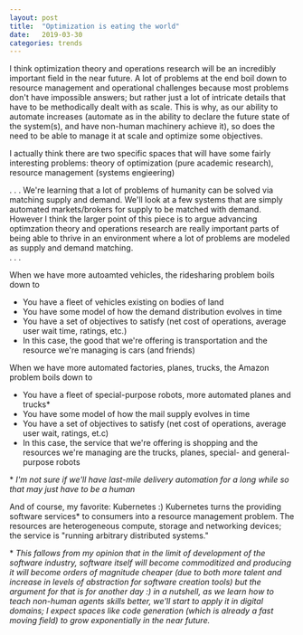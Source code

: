 ```yaml
---
layout: post
title:  "Optimization is eating the world"
date:   2019-03-30
categories: trends
---
```


I think optimization theory and operations research will be an incredibly important field in the near future. 
A lot of problems at the end boil down to resource management and operational challenges because most problems don't have impossible answers; but rather just a lot of intricate details that have to be methodically dealt with as scale.
This is why, as our ability to automate increases (automate as in the ability to declare the future state of the system(s), and have non-human machinery achieve it), so does the need to be able to manage it at scale and optimize some objectives.

I actually think there are two specific spaces that will have some fairly interesting problems: theory of optimization (pure academic research), resource management (systems engieering)

. . .
We're learning that a lot of problems of humanity can be solved via matching supply and demand. We'll look at a few systems that are simply automated markets/brokers for supply to be matched with demand. 
However I think the larger point of this piece is to argue advancing optimzation theory and operations research are really important parts of being able to thrive in an environment where a lot of problems are modeled as supply and demand matching.   
. . .

When we have more autoamted vehicles, the ridesharing problem boils down to 

* You have a fleet of vehicles existing on bodies of land
* You have some model of how the demand distribution evolves in time
* You have a set of objectives to satisfy (net cost of operations, average user wait time, ratings, etc.)
* In this case, the good that we're offering is transportation and the resource we're managing is cars (and friends)


When we have more automated factories, planes, trucks, the Amazon problem boils down to

* You have a fleet of special-purpose robots, more automated planes and trucks*
* You have some model of how the mail supply evolves in time
* You have a set of objectives to satisfy (net cost of operations, average user wait, ratings, et.c)
* In this case, the service that we're offering is shopping and the resources we're managing are the trucks, planes, special- and general-purpose robots  

\* _I'm not sure if we'll have last-mile delivery automation for a long while so that may just have to be a human_

And of course, my favorite: Kubernetes :)
Kubernetes turns the providing software services* to consumers into a resource management problem. 
The resources are heterogeneous compute, storage and networking devices; the service is "running arbitrary distributed systems."

\* _This fallows from my opinion that in the limit of development of the software industry, software itself will become commoditized and producing it will become orders of magnitude cheaper (due to both more talent and increase in levels of abstraction for software creation tools) but the argument for that is for another day :) in a nutshell, as we learn how to teach non-human agents skills better, we'll start to apply it in digital domains; I expect spaces like code generation (which is already a fast moving field) to grow exponentially in the near future._
